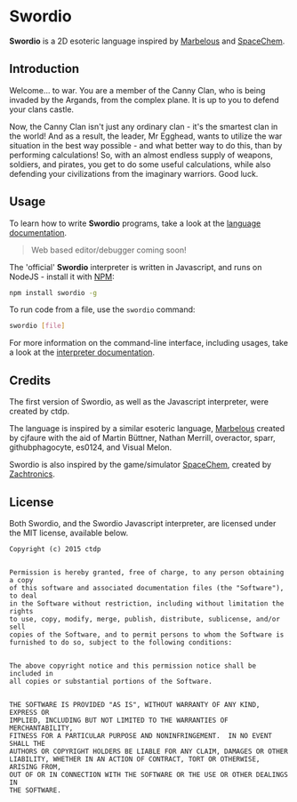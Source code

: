 # Swordio

**Swordio** is a 2D esoteric language inspired by [Marbelous](https://github.com/marbelous-lang/docs) and [SpaceChem](http://www.zachtronics.com/spacechem/).

## Introduction

Welcome... to war. You are a member of the Canny Clan, who is being invaded by the Argands, from the complex plane. It is up to you to defend your clans castle.

Now, the Canny Clan isn't just any ordinary clan - it's the smartest clan in the world! And as a result, the leader, Mr Egghead, wants to utilize the war situation in the best way possible - and what better way to do this, than by performing calculations! So, with an almost endless supply of weapons, soldiers, and pirates, you get to do some useful calculations, while also defending your civilizations from the imaginary warriors. Good luck.

## Usage

To learn how to write **Swordio** programs, take a look at the [language documentation](wiki/language).

> Web based editor/debugger coming soon!

The 'official' **Swordio** interpreter is written in Javascript, and runs on NodeJS - install it with [NPM](https://www.npmjs.com/):

```bash
npm install swordio -g
```

To run code from a file, use the `swordio` command:

```bash
swordio [file]
```

For more information on the command-line interface, including usages, take a look at the [interpreter documentation](wiki/interpreter).

## Credits

The first version of Swordio, as well as the Javascript interpreter, were created by ctdp.

The language is inspired by a similar esoteric language, [Marbelous](https://github.com/marbelous-lang/marbelous.py) created by cjfaure with the aid of Martin Büttner, Nathan Merrill, overactor, sparr, githubphagocyte, es0124, and Visual Melon.

Swordio is also inspired by the game/simulator [SpaceChem](http://www.zachtronics.com/spacechem/), created by [Zachtronics](http://www.zachtronics.com).

## License

Both Swordio, and the Swordio Javascript interpreter, are licensed under the MIT license, available below.

```
Copyright (c) 2015 ctdp


Permission is hereby granted, free of charge, to any person obtaining a copy
of this software and associated documentation files (the "Software"), to deal
in the Software without restriction, including without limitation the rights
to use, copy, modify, merge, publish, distribute, sublicense, and/or sell
copies of the Software, and to permit persons to whom the Software is
furnished to do so, subject to the following conditions:


The above copyright notice and this permission notice shall be included in
all copies or substantial portions of the Software.


THE SOFTWARE IS PROVIDED "AS IS", WITHOUT WARRANTY OF ANY KIND, EXPRESS OR
IMPLIED, INCLUDING BUT NOT LIMITED TO THE WARRANTIES OF MERCHANTABILITY,
FITNESS FOR A PARTICULAR PURPOSE AND NONINFRINGEMENT.  IN NO EVENT SHALL THE
AUTHORS OR COPYRIGHT HOLDERS BE LIABLE FOR ANY CLAIM, DAMAGES OR OTHER
LIABILITY, WHETHER IN AN ACTION OF CONTRACT, TORT OR OTHERWISE, ARISING FROM,
OUT OF OR IN CONNECTION WITH THE SOFTWARE OR THE USE OR OTHER DEALINGS IN
THE SOFTWARE.
```

